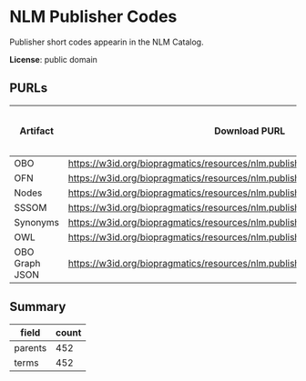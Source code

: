 # NLM Publisher Codes

Publisher short codes appearin in the NLM Catalog.

**License**: public domain

## PURLs

| Artifact       | Download PURL                                                                     | Latest Versioned Download PURL   |
|----------------|-----------------------------------------------------------------------------------|----------------------------------|
| OBO            | https://w3id.org/biopragmatics/resources/nlm.publisher/nlm.publisher.obo          |                                  |
| OFN            | https://w3id.org/biopragmatics/resources/nlm.publisher/nlm.publisher.ofn          |                                  |
| Nodes          | https://w3id.org/biopragmatics/resources/nlm.publisher/nlm.publisher.tsv          |                                  |
| SSSOM          | https://w3id.org/biopragmatics/resources/nlm.publisher/nlm.publisher.sssom.tsv    |                                  |
| Synonyms       | https://w3id.org/biopragmatics/resources/nlm.publisher/nlm.publisher.synonyms.tsv |                                  |
| OWL            | https://w3id.org/biopragmatics/resources/nlm.publisher/nlm.publisher.owl          |                                  |
| OBO Graph JSON | https://w3id.org/biopragmatics/resources/nlm.publisher/nlm.publisher.json         |                                  |

## Summary

| field   |   count |
|---------|---------|
| parents |     452 |
| terms   |     452 |
